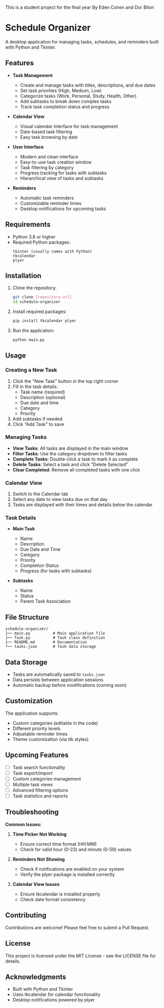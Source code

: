 This is a student project for the final year By Eden Cohen and Dor Biton

# Schedule Organizer

A desktop application for managing tasks, schedules, and reminders built with Python and Tkinter.

## Features

- **Task Management**
  - Create and manage tasks with titles, descriptions, and due dates
  - Set task priorities (High, Medium, Low)
  - Categorize tasks (Work, Personal, Study, Health, Other)
  - Add subtasks to break down complex tasks
  - Track task completion status and progress

- **Calendar View**
  - Visual calendar interface for task management
  - Date-based task filtering
  - Easy task browsing by date

- **User Interface**
  - Modern and clean interface
  - Easy-to-use task creation window
  - Task filtering by category
  - Progress tracking for tasks with subtasks
  - Hierarchical view of tasks and subtasks

- **Reminders**
  - Automatic task reminders
  - Customizable reminder times
  - Desktop notifications for upcoming tasks

## Requirements

- Python 3.8 or higher
- Required Python packages:
  ```
  tkinter (usually comes with Python)
  tkcalendar
  plyer
  ```

## Installation

1. Clone the repository:
   ```bash
   git clone [repository-url]
   cd schedule-organizer
   ```

2. Install required packages:
   ```bash
   pip install tkcalendar plyer
   ```

3. Run the application:
   ```bash
   python main.py
   ```

## Usage

### Creating a New Task

1. Click the "New Task" button in the top right corner
2. Fill in the task details:
   - Task name (required)
   - Description (optional)
   - Due date and time
   - Category
   - Priority
3. Add subtasks if needed
4. Click "Add Task" to save

### Managing Tasks

- **View Tasks**: All tasks are displayed in the main window
- **Filter Tasks**: Use the category dropdown to filter tasks
- **Complete Tasks**: Double-click a task to mark it as complete
- **Delete Tasks**: Select a task and click "Delete Selected"
- **Clear Completed**: Remove all completed tasks with one click

### Calendar View

1. Switch to the Calendar tab
2. Select any date to view tasks due on that day
3. Tasks are displayed with their times and details below the calendar

### Task Details

- **Main Task**
  - Name
  - Description
  - Due Date and Time
  - Category
  - Priority
  - Completion Status
  - Progress (for tasks with subtasks)

- **Subtasks**
  - Name
  - Status
  - Parent Task Association

## File Structure

```
schedule-organizer/
├── main.py          # Main application file
├── Task.py          # Task class definition
├── README.md        # Documentation
└── tasks.json       # Task data storage
```

## Data Storage

- Tasks are automatically saved to `tasks.json`
- Data persists between application sessions
- Automatic backup before modifications (coming soon)

## Customization

The application supports:
- Custom categories (editable in the code)
- Different priority levels
- Adjustable reminder times
- Theme customization (via ttk styles)

## Upcoming Features

- [ ] Task search functionality
- [ ] Task export/import
- [ ] Custom categories management
- [ ] Multiple task views
- [ ] Advanced filtering options
- [ ] Task statistics and reports

## Troubleshooting

**Common Issues:**

1. **Time Picker Not Working**
   - Ensure correct time format (HH:MM)
   - Check for valid hour (0-23) and minute (0-59) values

2. **Reminders Not Showing**
   - Check if notifications are enabled on your system
   - Verify the plyer package is installed correctly

3. **Calendar View Issues**
   - Ensure tkcalendar is installed properly
   - Check date format consistency

## Contributing

Contributions are welcome! Please feel free to submit a Pull Request.

## License

This project is licensed under the MIT License - see the LICENSE file for details.

## Acknowledgments

- Built with Python and Tkinter
- Uses tkcalendar for calendar functionality
- Desktop notifications powered by plyer
